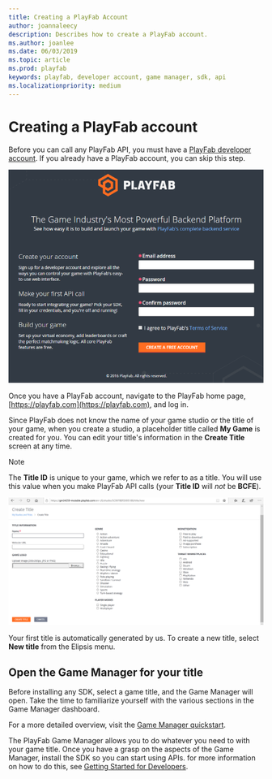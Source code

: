 ```yaml
---
title: Creating a PlayFab Account
author: joannaleecy
description: Describes how to create a PlayFab account.
ms.author: joanlee
ms.date: 06/03/2019
ms.topic: article
ms.prod: playfab
keywords: playfab, developer account, game manager, sdk, api
ms.localizationpriority: medium
---
```


# Creating a PlayFab account

Before you can call any PlayFab API, you must have a [PlayFab developer account](https://developer.playfab.com/en-us/sign-up). If you already have a PlayFab account, you can skip this step.

![PlayFab - Create your account](media/quickstart/playfab-create-account.png)

Once you have a PlayFab account, navigate to the PlayFab home page, [https://playfab.com](https://playfab.com), and log in.

Since PlayFab does not know the name of your game studio or the title of your game, when you create a studio, a placeholder title called **My Game** is created for you. You can edit your title's information in the **Create Title** screen at any time.

> [!NOTE]
> The **Title ID** is unique to your game, which we refer to as a title. You will use this value when you make PlayFab API calls (your **Title ID** will *not* be **BCFE**).

![PlayFab - Create a new game](media/quickstart/playfab-create-new-game.png)

Your first title is automatically generated by us. To create a new title, select **New title** from the Elipsis menu.

## Open the Game Manager for your title

Before installing any SDK, select a game title, and the Game Manager will open. Take the time to familiarize yourself with the various sections in the Game Manager dashboard.

For a more detailed overview, visit the [Game Manager quickstart](quickstart.md).

The PlayFab Game Manager allows you to do whatever you need to with your game title. Once you have a grasp on the aspects of the Game Manager, install the SDK so you can start using APIs. for more information on how to do this, see [Getting Started for Developers](../personas/developer.md).
